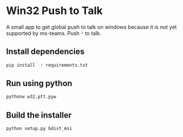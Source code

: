 # Win32 Push to Talk

A small app to get global push to talk on windows because it is not yet supported by ms-teams. Push `²` to talk.

## Install dependencies

```bash
pip install -r requirements.txt
```

## Run using python

```bash
pythonw w32.ptt.pyw
```

## Build the installer

```bash
python setup.py bdist_msi
```
